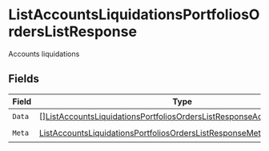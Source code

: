# ListAccountsLiquidationsPortfoliosOrdersListResponse

Accounts liquidations


## Fields

| Field                                                                                                                                                                         | Type                                                                                                                                                                          | Required                                                                                                                                                                      | Description                                                                                                                                                                   |
| ----------------------------------------------------------------------------------------------------------------------------------------------------------------------------- | ----------------------------------------------------------------------------------------------------------------------------------------------------------------------------- | ----------------------------------------------------------------------------------------------------------------------------------------------------------------------------- | ----------------------------------------------------------------------------------------------------------------------------------------------------------------------------- |
| `Data`                                                                                                                                                                        | [][ListAccountsLiquidationsPortfoliosOrdersListResponseAccountLiquidation](../../models/operations/listaccountsliquidationsportfoliosorderslistresponseaccountliquidation.md) | :heavy_check_mark:                                                                                                                                                            | N/A                                                                                                                                                                           |
| `Meta`                                                                                                                                                                        | [ListAccountsLiquidationsPortfoliosOrdersListResponseMeta](../../models/operations/listaccountsliquidationsportfoliosorderslistresponsemeta.md)                               | :heavy_check_mark:                                                                                                                                                            | N/A                                                                                                                                                                           |